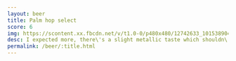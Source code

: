 ```yaml
---
layout: beer
title: Palm hop select
score: 6
img: https://scontent.xx.fbcdn.net/v/t1.0-0/p480x480/12742633_10153890416108745_3638813966682726331_n.jpg?oh=04fd2fd64d4332a075dc8e942e8f722d&oe=587FAFED
desc: I expected more, there\'s a slight metallic taste which shouldn\'t be in a nice beer
permalink: /beer/:title.html
---
```

